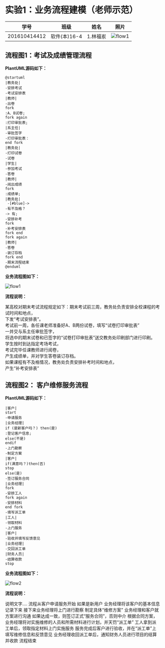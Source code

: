 # 实验1：业务流程建模（老师示范）
|学号|班级|姓名|照片|
|:-------:|:-------------: | :----------:|:---:|
|201610414412|软件(本)16-4|1.林福岽|![flow1](../头像.jpg)|

## 流程图1：考试及成绩管理流程

**PlantUML源码如下：**

``` flow2
@startuml
|教务处|
-安排考试
-考试安排表
|教师|
-出卷
fork
:A、B试卷;
fork again
:打印审批表;
|系主任|
-审批签字
-打印审批表：
end fork
|教务处|
-打印试卷
-试卷
|学生|
-参加考试
-答卷
|教师|
-阅出成绩
fork
:成绩单;
|教务处|
 -[#blue]->
-有不及格？
-> 有;
-安排补考
fork
-补考安排表
fork end
fork again
|教师|
-答卷
-装订存档
fork end
-期末流程结束
@enduml
```


**业务流程图如下：**

![flow1](flow1.jpg)

**流程说明：**

某高校对期末考试流程规定如下：期末考试前三周，教务处负责安排全校课程的考试时间和地点，<br>
下发“考试安排表”。<br>
考试前一周，各任课老师准备好A、B两份试卷，填写“试卷打印审批表”<br>
一并交与系主任审批签字，<br>
将选中的期末试卷和已签字的“试卷打印审批表”送交教务处印刷部门进行印刷。<br>
学生按时到达指定考场考试，<br>
考试完毕任课教师进行阅卷，<br>
产生成绩单，并对学生答卷装订存档。<br>
如果课程有不及格情况，教务处负责安排补考时间和地点，<br>
产生“补考安排表”<br>

## 流程图2： 客户维修服务流程

**PlantUML源码如下：**

``` flow2
|客户|
start
-申请服务
|业务经理|
if (是新客户吗？) then(是)
:登记客户信息;
else(不是)
endif
-上门勘察
-制定方案
|客户|
if(满意吗？)then(否)
stop
else(是)
-签订服务合同
|业务经理|
fork
-安排工人
fork again
-安排材料
end fork
-填写派工单
|工人|
-领取材料
-上门服务
|客户|
-验收并填写反馈意见
|业务经理|
-交回派工单
|财务人员|
-结算收款
stop
```

**业务流程图如下：**

![flow2](flow2.jpg)

**流程说明：**

说明文字....
流程从客户申请服务开始
如果是新用户
业务经理将该客户的基本信息记录下来
接下来业务经理将上门进行勘察
制定具体“维修方案”
业务经理和客户就方案进行沟通
如果达成一致，则签订正式“服务合同”，否则中介
根据合同方案，业务经理将对实施维修的人员和所需材料进行计划，并天罚“派工单”
工人拿到派工单后，领取指定材料上门实施服务
服务完成后客户进行验收，并在“派工单”上填写维修信息和反馈意见
业务经理收回派工单后，通知财务人员进行项目的结算并收款
流程结束

